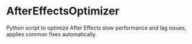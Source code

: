 # AfterEffectsOptimizer
Python script to optimize After Effects slow performance and lag issues, applies common fixes automatically.

